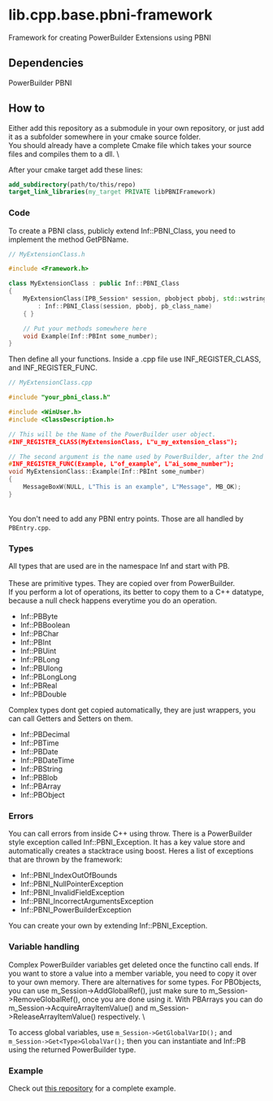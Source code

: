 # lib.cpp.base.pbni-framework
Framework for creating PowerBuilder Extensions using PBNI


## Dependencies
PowerBuilder PBNI

## How to
Either add this repository as a submodule in your own repository, or just add it as a subfolder somewhere in your cmake source folder. \
You should already have a complete Cmake file which takes your source files and compiles them to a dll. \

After your cmake target add these lines:
```cmake
add_subdirectory(path/to/this/repo)
target_link_libraries(my_target PRIVATE libPBNIFramework)
```

### Code
To create a PBNI class, publicly extend Inf::PBNI_Class, you need to implement the method GetPBName.
```cpp
// MyExtensionClass.h

#include <Framework.h>

class MyExtensionClass : public Inf::PBNI_Class
{
	MyExtensionClass(IPB_Session* session, pbobject pbobj, std::wstring pb_class_name)
		: Inf::PBNI_Class(session, pbobj, pb_class_name)
	{ }

	// Put your methods somewhere here
	void Example(Inf::PBInt some_number);
}
```

Then define all your functions. Inside a .cpp file use INF_REGISTER_CLASS, and INF_REGISTER_FUNC.
```cpp
// MyExtensionClass.cpp

#include "your_pbni_class.h"

#include <WinUser.h>
#include <ClassDescription.h>

// This will be the Name of the PowerBuilder user object.
#INF_REGISTER_CLASS(MyExtensionClass, L"u_my_extension_class");

// The second argument is the name used by PowerBuilder, after the 2nd argument, the argument names follow.
#INF_REGISTER_FUNC(Example, L"of_example", L"ai_some_number");
void MyExtensionClass::Example(Inf::PBInt some_number)
{
	MessageBoxW(NULL, L"This is an example", L"Message", MB_OK);
}

```
\
You don't need to add any PBNI entry points. Those are all handled by ``PBEntry.cpp``.


### Types
All types that are used are in the namespace Inf and start with PB. \
\
These are primitive types. They are copied over from PowerBuilder. \
If you perform a lot of operations, its better to copy them to a C++ datatype, because a null check happens everytime you do an operation.

 - Inf::PBByte
 - Inf::PBBoolean
 - Inf::PBChar
 - Inf::PBInt
 - Inf::PBUint
 - Inf::PBLong
 - Inf::PBUlong
 - Inf::PBLongLong
 - Inf::PBReal
 - Inf::PBDouble


Complex types dont get copied automatically, they are just wrappers, you can call Getters and Setters on them.

 - Inf::PBDecimal
 - Inf::PBTime
 - Inf::PBDate
 - Inf::PBDateTime
 - Inf::PBString
 - Inf::PBBlob
 - Inf::PBArray
 - Inf::PBObject

### Errors
You can call errors from inside C++ using throw. There is a PowerBuilder style exception called Inf::PBNI_Exception. It has a key value store and automatically creates a stacktrace using boost. Heres a list of exceptions that are thrown by the framework:

 - Inf::PBNI_IndexOutOfBounds
 - Inf::PBNI_NullPointerException
 - Inf::PBNI_InvalidFieldException
 - Inf::PBNI_IncorrectArgumentsException
 - Inf::PBNI_PowerBuilderException

You can create your own by extending Inf::PBNI_Exception.

### Variable handling
Complex PowerBuilder variables get deleted once the functino call ends. If you want to store a value into a member variable, you need to copy it over to your own memory. There are alternatives for some types. For PBObjects, you can use m_Session->AddGlobalRef(), just make sure to m_Session->RemoveGlobalRef(), once you are done using it. With PBArrays you can do m_Session->AcquireArrayItemValue() and m_Session->ReleaseArrayItemValue() respectively. \

To access global variables, use ``m_Session->GetGlobalVarID();`` and ``m_Session->Get<Type>GlobalVar();`` then you can instantiate and Inf::PB<Type> using the returned PowerBuilder type.

### Example
Check out [this repository](https://github.com/informaticon/div.cpp.miw.pbni-framework-example) for a complete example.
